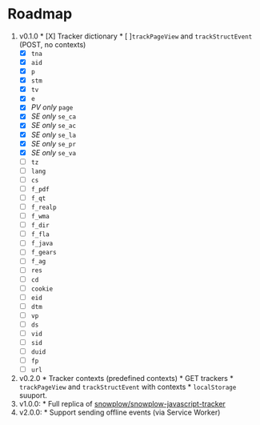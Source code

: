 # Roadmap

  1. v0.1.0
    * [X] Tracker dictionary
    * [ ]`trackPageView` and `trackStructEvent` (POST, no contexts)
      * [X] `tna`
      * [X] `aid`
      * [X] `p`
      * [X] `stm`
      * [X] `tv`
      * [X] `e`
      * [X] *PV only* `page`
      * [X] *SE only* `se_ca`
      * [X] *SE only* `se_ac`
      * [X] *SE only* `se_la`
      * [X] *SE only* `se_pr`
      * [X] *SE only* `se_va`
      * [ ] `tz`
      * [ ] `lang`
      * [ ] `cs`
      * [ ] `f_pdf`
      * [ ] `f_qt`
      * [ ] `f_realp`
      * [ ] `f_wma`
      * [ ] `f_dir`
      * [ ] `f_fla`
      * [ ] `f_java`
      * [ ] `f_gears`
      * [ ] `f_ag`
      * [ ] `res`
      * [ ] `cd`
      * [ ] `cookie`
      * [ ] `eid`
      * [ ] `dtm`
      * [ ] `vp`
      * [ ] `ds`
      * [ ] `vid`
      * [ ] `sid`
      * [ ] `duid`
      * [ ] `fp`
      * [ ] `url`
  1. v0.2.0
    * Tracker contexts (predefined contexts)
    * GET trackers
    * `trackPageView` and `trackStructEvent` with contexts
    * `localStorage` suuport.
  1. v1.0.0:
    * Full replica of [snowplow/snowplow-javascript-tracker](https://github.com/snowplow/snowplow-javascript-tracker/)
  1. v2.0.0:
    * Support sending offline events (via Service Worker)
